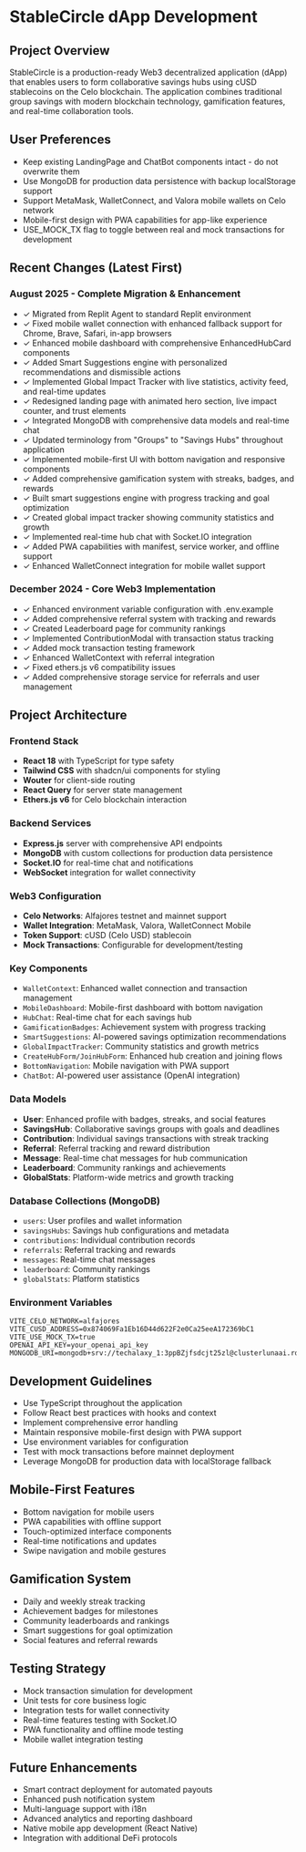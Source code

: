 # StableCircle dApp Development

## Project Overview
StableCircle is a production-ready Web3 decentralized application (dApp) that enables users to form collaborative savings hubs using cUSD stablecoins on the Celo blockchain. The application combines traditional group savings with modern blockchain technology, gamification features, and real-time collaboration tools.

## User Preferences
- Keep existing LandingPage and ChatBot components intact - do not overwrite them
- Use MongoDB for production data persistence with backup localStorage support
- Support MetaMask, WalletConnect, and Valora mobile wallets on Celo network
- Mobile-first design with PWA capabilities for app-like experience
- USE_MOCK_TX flag to toggle between real and mock transactions for development

## Recent Changes (Latest First)

### August 2025 - Complete Migration & Enhancement
- ✓ Migrated from Replit Agent to standard Replit environment
- ✓ Fixed mobile wallet connection with enhanced fallback support for Chrome, Brave, Safari, in-app browsers
- ✓ Enhanced mobile dashboard with comprehensive EnhancedHubCard components
- ✓ Added Smart Suggestions engine with personalized recommendations and dismissible actions
- ✓ Implemented Global Impact Tracker with live statistics, activity feed, and real-time updates
- ✓ Redesigned landing page with animated hero section, live impact counter, and trust elements
- ✓ Integrated MongoDB with comprehensive data models and real-time chat
- ✓ Updated terminology from "Groups" to "Savings Hubs" throughout application
- ✓ Implemented mobile-first UI with bottom navigation and responsive components
- ✓ Added comprehensive gamification system with streaks, badges, and rewards
- ✓ Built smart suggestions engine with progress tracking and goal optimization
- ✓ Created global impact tracker showing community statistics and growth
- ✓ Implemented real-time hub chat with Socket.IO integration
- ✓ Added PWA capabilities with manifest, service worker, and offline support
- ✓ Enhanced WalletConnect integration for mobile wallet support

### December 2024 - Core Web3 Implementation
- ✓ Enhanced environment variable configuration with .env.example
- ✓ Added comprehensive referral system with tracking and rewards
- ✓ Created Leaderboard page for community rankings
- ✓ Implemented ContributionModal with transaction status tracking  
- ✓ Added mock transaction testing framework
- ✓ Enhanced WalletContext with referral integration
- ✓ Fixed ethers.js v6 compatibility issues
- ✓ Added comprehensive storage service for referrals and user management

## Project Architecture

### Frontend Stack
- **React 18** with TypeScript for type safety
- **Tailwind CSS** with shadcn/ui components for styling
- **Wouter** for client-side routing
- **React Query** for server state management
- **Ethers.js v6** for Celo blockchain interaction

### Backend Services
- **Express.js** server with comprehensive API endpoints
- **MongoDB** with custom collections for production data persistence
- **Socket.IO** for real-time chat and notifications
- **WebSocket** integration for wallet connectivity

### Web3 Configuration
- **Celo Networks**: Alfajores testnet and mainnet support
- **Wallet Integration**: MetaMask, Valora, WalletConnect Mobile
- **Token Support**: cUSD (Celo USD) stablecoin
- **Mock Transactions**: Configurable for development/testing

### Key Components
- `WalletContext`: Enhanced wallet connection and transaction management
- `MobileDashboard`: Mobile-first dashboard with bottom navigation
- `HubChat`: Real-time chat for each savings hub
- `GamificationBadges`: Achievement system with progress tracking
- `SmartSuggestions`: AI-powered savings optimization recommendations
- `GlobalImpactTracker`: Community statistics and growth metrics
- `CreateHubForm/JoinHubForm`: Enhanced hub creation and joining flows
- `BottomNavigation`: Mobile navigation with PWA support
- `ChatBot`: AI-powered user assistance (OpenAI integration)

### Data Models
- **User**: Enhanced profile with badges, streaks, and social features
- **SavingsHub**: Collaborative savings groups with goals and deadlines
- **Contribution**: Individual savings transactions with streak tracking
- **Referral**: Referral tracking and reward distribution
- **Message**: Real-time chat messages for hub communication
- **Leaderboard**: Community rankings and achievements
- **GlobalStats**: Platform-wide metrics and growth tracking

### Database Collections (MongoDB)
- `users`: User profiles and wallet information
- `savingsHubs`: Savings hub configurations and metadata
- `contributions`: Individual contribution records
- `referrals`: Referral tracking and rewards
- `messages`: Real-time chat messages
- `leaderboard`: Community rankings
- `globalStats`: Platform statistics

### Environment Variables
```
VITE_CELO_NETWORK=alfajores
VITE_CUSD_ADDRESS=0x874069Fa1Eb16D44d622F2e0Ca25eeA172369bC1
VITE_USE_MOCK_TX=true
OPENAI_API_KEY=your_openai_api_key
MONGODB_URI=mongodb+srv://techalaxy_1:3ppBZjfsdcjt25zl@clusterlunaai.rdxe7vj.mongodb.net/
```

## Development Guidelines
- Use TypeScript throughout the application
- Follow React best practices with hooks and context
- Implement comprehensive error handling
- Maintain responsive mobile-first design with PWA support
- Use environment variables for configuration
- Test with mock transactions before mainnet deployment
- Leverage MongoDB for production data with localStorage fallback

## Mobile-First Features
- Bottom navigation for mobile users
- PWA capabilities with offline support
- Touch-optimized interface components
- Real-time notifications and updates
- Swipe navigation and mobile gestures

## Gamification System
- Daily and weekly streak tracking
- Achievement badges for milestones
- Community leaderboards and rankings
- Smart suggestions for goal optimization
- Social features and referral rewards

## Testing Strategy
- Mock transaction simulation for development
- Unit tests for core business logic
- Integration tests for wallet connectivity
- Real-time features testing with Socket.IO
- PWA functionality and offline mode testing
- Mobile wallet integration testing

## Future Enhancements
- Smart contract deployment for automated payouts
- Enhanced push notification system
- Multi-language support with i18n
- Advanced analytics and reporting dashboard
- Native mobile app development (React Native)
- Integration with additional DeFi protocols